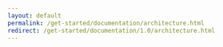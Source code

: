 ```yaml
---
layout: default
permalink: /get-started/documentation/architecture.html
redirect: /get-started/documentation/1.0/architecture.html
---
```

